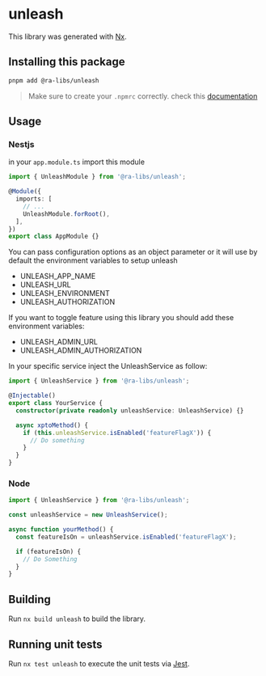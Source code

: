 # unleash

This library was generated with [Nx](https://nx.dev).

## Installing this package

```bash
pnpm add @ra-libs/unleash
```

> Make sure to create your `.npmrc` correctly. check this [documentation](../../docs/NPMRC.md)

## Usage

### Nestjs

in your `app.module.ts` import this module

```ts
import { UnleashModule } from '@ra-libs/unleash';

@Module({
  imports: [
    // ...
    UnleashModule.forRoot(),
  ],
})
export class AppModule {}
```

You can pass configuration options as an object parameter or it will use by default the environment variables to setup unleash

- UNLEASH_APP_NAME
- UNLEASH_URL
- UNLEASH_ENVIRONMENT
- UNLEASH_AUTHORIZATION

If you want to toggle feature using this library you should add these environment variables:

- UNLEASH_ADMIN_URL
- UNLEASH_ADMIN_AUTHORIZATION

In your specific service inject the UnleashService as follow:

```ts
import { UnleashService } from '@ra-libs/unleash';

@Injectable()
export class YourService {
  constructor(private readonly unleashService: UnleashService) {}

  async xptoMethod() {
    if (this.unleashService.isEnabled('featureFlagX')) {
      // Do something
    }
  }
}
```

### Node

```ts
import { UnleashService } from '@ra-libs/unleash';

const unleashService = new UnleashService();

async function yourMethod() {
  const featureIsOn = unleashService.isEnabled('featureFlagX');

  if (featureIsOn) {
    // Do Something
  }
}
```

## Building

Run `nx build unleash` to build the library.

## Running unit tests

Run `nx test unleash` to execute the unit tests via [Jest](https://jestjs.io).
